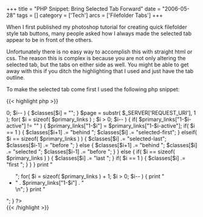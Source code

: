 +++
title = "PHP Snippet: Bring Selected Tab Forward"
date = "2006-05-28"
tags = []
category = ['Tech']
arcs = ['Filefolder Tabs']
+++

When I first published my photoshop tutorial for creating quick filefolder style tab buttons, many people asked how I always made the selected tab appear to be in front of the others.

Unfortunately there is no easy way to accomplish this with straight html or css. The reason this is complex is because you are not only altering the selected tab, but the tabs on either side as well. You might be able to get away with this if you ditch the highlighting that I used and just have the tab outline.

To make the selected tab come first I used the following php snippet:


{{< highlight php >}}
<div id="links">
<?
  if( is_array( $primary_links ) ) {
    $classes = array();
    for( $i = sizeof( $primary_links ); $i >  0; $i-- ) {
        $classes[$i] = "";
    }
    $page = substr( $_SERVER['REQUEST_URI'], 1 );
    for( $i = sizeof( $primary_links ) ; $i >  0; $i-- ) {
      if( $primary_links["1-$i-active"] != "" ) {
        $primary_links["1-$i"] = $primary_links["1-$i-active"];
        if( $i == 1 ) {
          $classes[$i+1] .= "behind ";
          $classes[$i] .= "selected-first";
        } elseif( $i == sizeof( $primary_links ) ) {
          $classes[$i] .= "selected-last";
          $classes[$i-1] .= "before ";
        } else {
          $classes[$i+1] .= "behind ";
          $classes[$i] .= "selected ";
          $classes[$i-1] .= "before ";
        }
      } else {
        if( $i == sizeof( $primary_links ) ) {
          $classes[$i] .= "last ";
        }
        if( $i == 1 ) {
          $classes[$i] .= "first ";
        }
      }
    }
    print "<ul>";
    for( $i = sizeof( $primary_links ) + 1; $i >  0; $i-- ) {
      print "<li class=\"$classes[$i]\">" . $primary_links["1-$i"] . "</li>\n";
    }
    print "</ul>";
  } ?>
</div>
{{< /highlight >}}